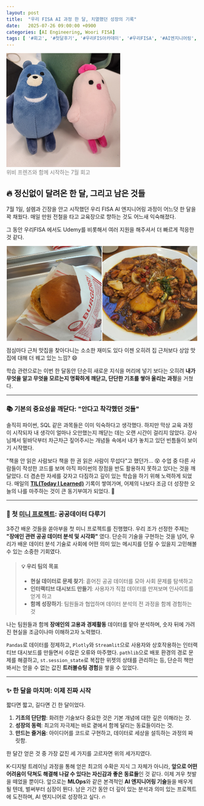 ```yaml
---
layout: post
title:  "우리 FISA AI 과정 한 달, 치열했던 성장의 기록"
date:   2025-07-26 09:00:00 +0900
categories: [AI Engineering, Woori FISA]
tags: [ '#회고', '#첫달후기', '#우리FIS아카데미', '#우리FISA', '#AI엔지니어링', '#K-디지털트레이닝', '#우리에프아이에스', '#글로벌소프트웨어캠퍼스']
---
```


<div class="image-with-text">
  <img src="https://raw.githubusercontent.com/HxWOO/HxWOO.github.io/master/_posts/WOORI_FISA/images/%ED%91%B8%EB%94%A9_%EC%BF%A0.jpg" width="300" height="300"  alt="이미지설명"><br>
  <span style="color: gray; font-size: 14px; block; margin-top;">위비 프렌즈와 함께 시작하는 7월 회고 </span>
</div>

## 🔥 정신없이 달려온 한 달, 그리고 남은 것들

7월 1일, 설렘과 긴장을 안고 시작했던 우리 FISA AI 엔지니어링 과정이 어느덧 한 달을 꽉 채웠다. 매일 만원 전철을 타고 교육장으로 향하는 것도 어느새 익숙해졌다.

그 동안 우리FISA 에서도 Udemy를 비롯해서 여러 지원을 해주셔서 더 빠르게 적응한것 같다.

<div style="display: flex; justify-content: space-evenly;">
  <img src="https://raw.githubusercontent.com/HxWOO/HxWOO.github.io/master/_posts/WOORI_FISA/images/%EB%B2%84%EA%B1%B0%EB%A6%AC.jpg" width="250" height="250">
  <img src="https://raw.githubusercontent.com/HxWOO/HxWOO.github.io/master/_posts/WOORI_FISA/images/jjimdark.jpg" width="250" height="250">
</div>

점심마다 근처 맛집을 찾아다니는 소소한 재미도 있다
이젠 오히려 집 근처보다 상암 맛집에 대해 더 꿰고 있는 느낌? :smile:

학습 관련으로는 이번 한 달동안 단순히 새로운 지식을 머리에 넣기 보다는 오히려 **내가 무엇을 알고 무엇을 모르는지 명확하게 깨닫고, 단단한 기초를 쌓아 올리는 과정**을 거쳤다.

---

### 📚 기본의 중요성을 깨닫다: "안다고 착각했던 것들"

솔직히 파이썬, SQL 같은 과목들은 이미 익숙하다고 생각했다. 하지만 막상 교육 과정이 시작되자 내 생각이 얼마나 오만했는지 깨닫는 데는 오랜 시간이 걸리지 않았다. 강사님께서 밑바닥부터 차근차근 짚어주시는 개념들 속에서 내가 놓치고 있던 빈틈들이 보이기 시작했다.

"책을 안 읽은 사람보다 책을 한 권 읽은 사람이 무섭다"고 했던가... :dizzy_face:
수업 중 다른 사람들이 작성한 코드를 보며 아직 파이썬의 장점을 반도 활용하지 못하고 있다는 것을 깨달았다. 더 겸손한 자세를 갖자고 다짐하고 깊이 있는 학습을 하기 위해 노력하게 되었다. 
매일의 **[TIL(Today I Learned)]("https://github.com/HxWOO/Woori_FISA05_AI_Engineering")** 기록이 쌓여가며, 어제의 나보다 조금 더 성장한 오늘의 나를 마주하는 것이 큰 동기부여가 되었다. :punch:

---

### 🚀 첫 [미니 프로젝트](https://github.com/HxWOO/WOORI_FISA_05_DATA_Practice): 공공데이터 다루기

3주간 배운 것들을 쏟아부을 첫 미니 프로젝트를 진행했다. 우리 조가 선정한 주제는 **"장애인 관련 공공 데이터 분석 및 시각화"** 였다. 단순히 기술을 구현하는 것을 넘어, 우리가 배운 데이터 분석 기술로 사회에 어떤 의미 있는 메시지를 던질 수 있을지 고민해볼 수 있는 소중한 기회였다.

> #### 💡 우리 팀의 목표
> - **현실 데이터로 문제 찾기**: 흩어진 공공 데이터를 모아 사회 문제를 탐색하고
> - **인터랙티브 대시보드 만들기**: 사용자가 직접 데이터를 만져보며 인사이트를 얻게 하고
> - **함께 성장하기**: 팀원들과 협업하며 데이터 분석의 전 과정을 함께 경험하는 것

나는 팀원들과 함께 **장애인의 고용과 경제활동** 데이터를 맡아 분석하며, 숫자 뒤에 가려진 현실을 조금이나마 이해하고자 노력했다.


`Pandas`로 데이터를 정제하고, `Plotly`와 `Streamlit`으로 사용자와 상호작용하는 인터랙티브 대시보드를 만들면서 수많은 오류와 마주했다. `pathlib`으로 배포 환경의 경로 문제를 해결하고, `st.session_state`로 복잡한 위젯의 상태를 관리하는 등, 단순히 책만 봐서는 얻을 수 없는 값진 **트러블슈팅 경험**을 쌓을 수 있었다.

---

### ✨ 한 달을 마치며: 이제 진짜 시작

짧다면 짧고, 길다면 긴 한 달이었다. 

1.  **기초의 단단함**: 화려한 기술보다 중요한 것은 기본 개념에 대한 깊은 이해라는 것.
2.  **성장의 동력**: 최고의 자극제는 바로 곁에서 함께 달리는 동료들이라는 것.
3.  **만드는 즐거움**: 아이디어를 코드로 구현하고, 데이터로 세상을 설득하는 과정의 짜릿함.

한 달간 얻은 것 중 가장 값진 세 가지를 고르자면 위의 세가지였다.

K-디지털 트레이닝 과정을 통해 얻은 최고의 수확은 지식 그 자체가 아니라, **앞으로 어떤 어려움이 닥쳐도 해결해 나갈 수 있다는 자신감과 좋은 동료들**인 것 같다. 이제 겨우 첫발을 떼었을 뿐이다. 
앞으로는 **MLOps**와 같은 본격적인 **AI 엔지니어링 기술**들을 배우게 될 텐데, 벌써부터 심장이 뛴다. 남은 기간 동안 더 깊이 있는 분석과 의미 있는 프로젝트에 도전하며, AI 엔지니어로 성장하고 싶다. 🔥